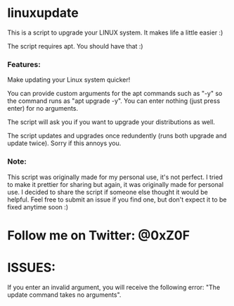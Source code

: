 # linuxupdate
This is a script to upgrade your LINUX system. It makes life a little easier :)

The script requires apt. You should have that :)
### Features:
Make updating your Linux system quicker!

You can provide custom arguments for the apt commands such as "-y" so the command runs as "apt upgrade -y". You can enter nothing (just press enter) for no arguments.

The script will ask you if you want to upgrade your distributions as well.

The script updates and upgrades once redundently (runs both upgrade and update twice). Sorry if this annoys you.

### Note:
This script was originally made for my personal use, it's not perfect. I tried to make it prettier for sharing but again, it was originally made for personal use. I decided to share the script if someone else thought it would be helpful. Feel free to submit an issue if you find one, but don't expect it to be fixed anytime soon :)

# Follow me on Twitter: @0xZ0F


# ISSUES:
If you enter an invalid argument, you will receive the following error: "The update command takes no arguments".
